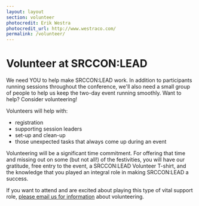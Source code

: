 ```yaml
---
layout: layout
section: volunteer
photocredit: Erik Westra
photocredit_url: http://www.westraco.com/
permalink: /volunteer/
---
```


# Volunteer at SRCCON:LEAD

We need YOU to help make SRCCON:LEAD work. In addition to participants running sessions throughout the conference, we'll also need a small group of people to help us keep the two-day event running smoothly. Want to help? Consider volunteering!

Volunteers will help with:

* registration
* supporting session leaders
* set-up and clean-up
* those unexpected tasks that always come up during an event

Volunteering will be a significant time commitment. For offering that time and missing out on some (but not all!) of the festivities, you will have our gratitude, free entry to the event, a SRCCON:LEAD Volunteer T-shirt, and the knowledge that you played an integral role in making SRCCON:LEAD a success.

If you want to attend and are excited about playing this type of vital support role, [please email us for information](mailto:srccon@opennews.org) about volunteering.